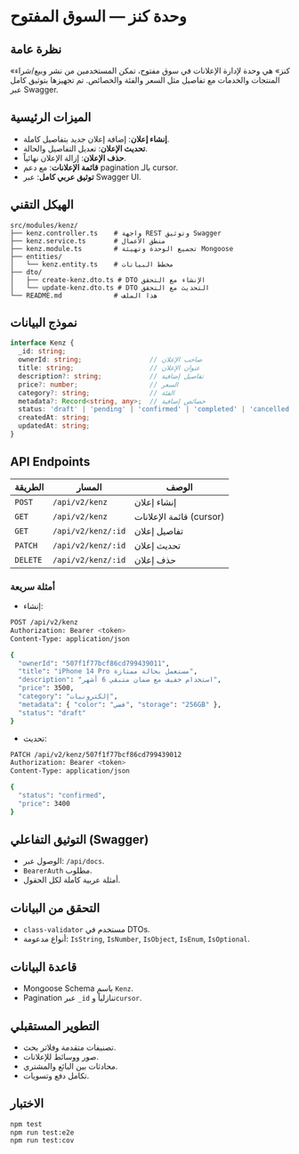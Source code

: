 # وحدة كنز — السوق المفتوح

## نظرة عامة

«كنز» هي وحدة لإدارة الإعلانات في سوق مفتوح، تمكن المستخدمين من نشر وبيع/شراء المنتجات والخدمات مع تفاصيل مثل السعر والفئة والخصائص. تم تجهيزها بتوثيق كامل عبر Swagger.

## الميزات الرئيسية

- **إنشاء إعلان**: إضافة إعلان جديد بتفاصيل كاملة.
- **تحديث الإعلان**: تعديل التفاصيل والحالة.
- **حذف الإعلان**: إزالة الإعلان نهائياً.
- **قائمة الإعلانات**: مع دعم pagination بالـ cursor.
- **توثيق عربي كامل**: عبر Swagger UI.

## الهيكل التقني

```
src/modules/kenz/
├── kenz.controller.ts    # واجهة REST وتوثيق Swagger
├── kenz.service.ts       # منطق الأعمال
├── kenz.module.ts        # تجميع الوحدة وتهيئة Mongoose
├── entities/
│   └── kenz.entity.ts    # مخطط البيانات
├── dto/
│   ├── create-kenz.dto.ts # DTO الإنشاء مع التحقق
│   └── update-kenz.dto.ts # DTO التحديث مع التحقق
└── README.md             # هذا الملف
```

## نموذج البيانات

```typescript
interface Kenz {
  _id: string;
  ownerId: string;                 // صاحب الإعلان
  title: string;                   // عنوان الإعلان
  description?: string;            // تفاصيل إضافية
  price?: number;                  // السعر
  category?: string;               // الفئة
  metadata?: Record<string, any>;  // خصائص إضافية
  status: 'draft' | 'pending' | 'confirmed' | 'completed' | 'cancelled';
  createdAt: string;
  updatedAt: string;
}
```

## API Endpoints

| الطريقة | المسار | الوصف |
|---------|--------|--------|
| `POST` | `/api/v2/kenz` | إنشاء إعلان |
| `GET` | `/api/v2/kenz` | قائمة الإعلانات (cursor) |
| `GET` | `/api/v2/kenz/:id` | تفاصيل إعلان |
| `PATCH` | `/api/v2/kenz/:id` | تحديث إعلان |
| `DELETE` | `/api/v2/kenz/:id` | حذف إعلان |

### أمثلة سريعة

- إنشاء:
```bash
POST /api/v2/kenz
Authorization: Bearer <token>
Content-Type: application/json

{
  "ownerId": "507f1f77bcf86cd799439011",
  "title": "iPhone 14 Pro مستعمل بحالة ممتازة",
  "description": "استخدام خفيف مع ضمان متبقي 6 أشهر",
  "price": 3500,
  "category": "إلكترونيات",
  "metadata": { "color": "فضي", "storage": "256GB" },
  "status": "draft"
}
```

- تحديث:
```bash
PATCH /api/v2/kenz/507f1f77bcf86cd799439012
Authorization: Bearer <token>
Content-Type: application/json

{
  "status": "confirmed",
  "price": 3400
}
```

## التوثيق التفاعلي (Swagger)

- الوصول عبر: `/api/docs`.
- `BearerAuth` مطلوب.
- أمثلة عربية كاملة لكل الحقول.

## التحقق من البيانات

- `class-validator` مستخدم في DTOs.
- أنواع مدعومة: `IsString`, `IsNumber`, `IsObject`, `IsEnum`, `IsOptional`.

## قاعدة البيانات

- Mongoose Schema باسم `Kenz`.
- Pagination عبر `_id` تنازلياً و`cursor`.

## التطوير المستقبلي

- تصنيفات متقدمة وفلاتر بحث.
- صور ووسائط للإعلانات.
- محادثات بين البائع والمشتري.
- تكامل دفع وتسويات.

## الاختبار

```bash
npm test
npm run test:e2e
npm run test:cov
```
